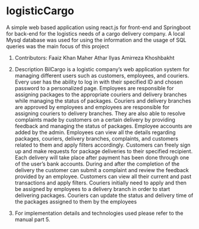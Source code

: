 # logisticCargo
A simple web based application using react.js for front-end and Springboot for back-end for the logistics needs of a cargo delivery company. A local Mysql database was used for using the information and the usage of SQL queries was the main focus of this project

1. Contributors:
Faaiz Khan 
Maher Athar Ilyas 
Amirreza Khoshbakht 

2. Description
BilCargo is a logistic company’s web application system for managing different users such as
customers, employees, and couriers. Every user has the ability to log in with their specified ID
and chosen password to a personalized page.
Employees are responsible for assigning packages to the appropriate couriers and delivery
branches while managing the status of packages. Couriers and delivery branches are approved by
employees and employees are responsible for assigning couriers to delivery branches. They are
also able to resolve complaints made by customers on a certain delivery by providing feedback
and managing the status of packages. Employee accounts are added by the admin. Employees
can view all the details regarding packages, couriers, delivery branches, complaints, and
customers related to them and apply filters accordingly.
Customers can freely sign up and make requests for package deliveries to their specified
recipient. Each delivery will take place after payment has been done through one of the user’s
bank accounts. During and after the completion of the delivery the customer can submit a
complaint and review the feedback provided by an employee. Customers can view all their
current and past transactions and apply filters.
Couriers initially need to apply and then be assigned by employees to a delivery branch in order
to start delivering packages. Couriers can update the status and delivery time of the packages
assigned to them by the employees


3. For implementation details and technologies used please refer to the manual part  5.
